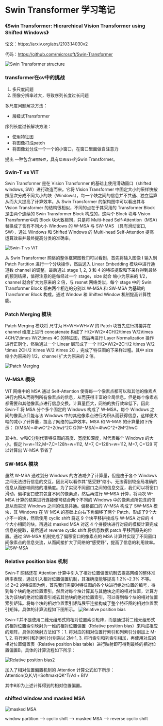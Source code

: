 <!--
 * @Author: kavinbj
 * @Date: 2022-09-14 21:26:54
 * @LastEditTime: 2022-09-15 12:31:53
 * @FilePath: README.md
 * @Description: 
 * 
 * Copyright (c) 2022 by kavinbj, All Rights Reserved. 
-->
# Swin Transformer 学习笔记

### 《Swin Transformer: Hierarchical Vision Transformer using Shifted Windows》

论文：https://arxiv.org/abs/2103.14030v2

代码：https://github.com/microsoft/Swin-Transformer

![Swin Transformer structure](https://pic3.zhimg.com/80/v2-9a475a9b8389c48ea61da8f0b821fe56_1440w.jpg)


### transformer在cv中的挑战
1. 多尺度问题
2. 图像分辨率过大，导致序列长度过长问题

多尺度问题解决方法：
- 层级式Transformer

序列长度过长解决方法：
- 使用特征图
- 将图像打成patch
- 将图像划分成一个一个的小窗口，在窗口里面做自注意力

提出 一种包含`滑窗操作`，具有`层级设计`的Swin Transformer。

### Swin-T vs ViT
Swin Transformer 是在 Vision Transformer 的基础上使用滑动窗口（shifted windows, SW）进行改造而来。它将 Vision Transformer 中固定大小的采样快按照层次分成不同大小的块（Windows），每一个块之间的信息并不共通、独立运算从而大大提高了计算效率。从 Swin Transformer 的架构图中可以看出其与 Vision Transformer 的结构很相似，不同的点在于其采用的 Transformer Block 是由两个连续的 Swin Transformer Block 构成的，这两个 Block 块与 Vision Transformer中的 Block 块大致相同，只是将 Multi-head Self-Attention（MSA）替换成了含有不同大小 Windows 的 W-MSA 与 SW-MAS （具有滑动窗口, SW），通过 Windows 和 Shifted Windows 的 Multi-head Self-Attention 提高运算效率并最终提高分类的准确率。

![Swin-T vs ViT](https://picx.zhimg.com/80/v2-f55babd13885e3c867084ed28d0090e3_1440w.jpg?source=1940ef5c)

从 Swin Transformer 网络的整体框架图我们可以看到，首先将输入图像 I 输入到 Patch Partition 进行一个分块操作，然后送入 Linear Embedding 模块中进行通道数 channel 的调整。最后通过 stage 1, 2, 3 和 4 的特征提取和下采样得到最终的预测结果，值得注意的是每经过一个 stage，size 就会 缩小为原来的 1/2，channel 就会扩大为原来的 2 倍，与 resnet 网络类似。每个 stage 中的 Swin Transformer Block 都由两个相连的分别以 W-MSA 和 SW-MSA 为基础的 Transformer Block 构成，通过 Window 和 Shifted Window 机制提高计算性能。

### Patch Merging 模块
Patch Merging 模块将 尺寸为 H×WH×WH×W 的 Patch 块首先进行拼接并在 channel 维度上进行 concatenate 构成了 H/2×W/2×4CH/2\times W/2\times 4CH/2\times W/2\times 4C 的特征图，然后再进行 Layer Normalization 操作进行正则化，然后通过一个 Linear 层形成了一个 H/2×W/2×2CH/2 \times W/2 \times 2CH/2 \times W/2 \times 2C ，完成了特征图的下采样过程。其中 size 缩小为原来的 1/2，channel 扩大为原来的 2 倍。

![Patch Merging](https://pica.zhimg.com/80/v2-818b0a671184f4e31d568fb065b5c507_1440w.jpg?source=1940ef5c)


### W-MSA 模块
ViT 网络中的 MSA 通过 Self-Attention 使得每一个像素点都可以和其他的像素点进行内积从而得到所有像素点的信息，从而获得丰富的全局信息。但是每个像素点都需要和其他像素点进行信息交换，计算量巨大，网络的执行效率低下。因此 Swin-T 将 MSA 分个多个固定的 Windows 构成了 W-MSA，每个 Windows 之间的像素点只能与该 Windows 中的其他像素点进行内积从而获得信息，这样便大幅的减小了计算量，提高了网络的运算效率。MSA 和 W-MAS 的计算量如下所示：
Ω(MSA)=4hwC^2+2(hw)^2C
Ω(W−MSA)=4hwC^2+2M^2hwC

其中h、w和C分别代表特征图的高度、宽度和深度，M代表每个 Windows 的大小。假定 h=w=112,M=7,C=128h=w=112, M=7, C=128h=w=112, M=7, C=128 可以计算出 W-MSA 节省了

### SW-MSA 模块
虽然 W-MSA 通过划分 Windows 的方法减少了计算量，但是由于各个 Windows 之间无法进行信息的交互，因此可以看作其“感受野”缩小，无法得到较全局准确的信息从而影响网络的准确度。为了实现不同窗口之间的信息交互，我们可以将窗口滑动，偏移窗口使其包含不同的像素点，然后再进行 W-MSA 计算，将两次 W-MSA 计算的结果进行连接便可结合两个不同的 Windows 中的像素点所包含的信息从而实现 Windows 之间的信息共通。偏移窗口的 W-MSA 构成了 SW-MSA 模块，其 Windows 在 W-MSA 的基础上向右下角偏移了两个 Patch，形成了9个大小不一的块，然后使用 cyclic shift 将这 9 个块平移拼接成与 W-MSA 对应的 4 个大小相同的块，再通过 masked MSA 对这 4 个拼接块进行对应的模板计算完成信息的提取，最后通过 reverse cyclic shift 将信息数据 patch 平移回原先的位置。通过 SW-MSA 机制完成了偏移窗口的像素点的 MSA 计算并实现了不同窗口间像素点的信息交流，从而间接扩大了网络的“感受野”，提高了信息的利用效率。
![SW-MSA](https://picx.zhimg.com/80/v2-6bde53df1fc7078237a40ed1b9041574_1440w.jpg?source=1940ef5c)

### Relative position bias 机制
Swin-T 网络还在 Attention 计算中引入了相对位置偏置机制去提高网络的整体准确率表现，通过引入相对位置偏置机制，其准确度能够提高 1.2%~2.3% 不等。 以 2×2 的特征图为例，首先我们需要对特征图的各个块进行绝对位置的编号，得到每个块的绝对位置索引。然后对每个块计算其与其他块之间的相对位置，计算方法为该块的绝对位置索引减去其他块的绝对位置索引，可以得到每个块的相对位置索引矩阵。将每个块的相对位置索引矩阵展平连接构成了整个特征图的相对位置索引矩阵，具体的计算流程如下图所示。
![Relative position bias](https://pica.zhimg.com/80/v2-0577c25c8b39898968eb437eadd9a124_1440w.jpg?source=1940ef5c)

Swin-T并不是使用二维元组形式的相对位置索引矩阵，而是通过将二维元组形式的相对位置索引映射为一维的相对位置偏置（Relative position bias）来构成相应的矩阵，具体的映射方法如下：1. 将对应的相对位置行索引和列索引分别加上 M-1, 2. 将行索引和列索引分别乘以 2M-1, 3. 将行索引和列索引相加，再使用对应的相对位置偏置表（Relative position bias table）进行映射即可得到最终的相对位置偏置B。具体的计算流程如下所示：

![Relative position bias2](https://pic1.zhimg.com/80/v2-d6089751ee7d3c719da1118d7a570358_1440w.jpg?source=1940ef5c)

加入了相对位置偏置机制的 Attention 计算公式如下所示：
Attention(Q,K,V)=Softmax(QK^T/√d + B)V

其中B即为上述计算得到的相对位置偏置。

### shifted window and masked MSA
![masked MSA](https://pic1.zhimg.com/80/v2-84b7dd5ba83bf0c686a133dec758d974_1440w.jpg)

window partition --> cyclic shift --> masked MSA --> reverse cyclic shift



















